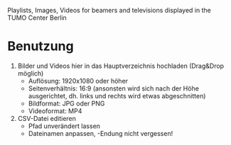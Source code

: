 Playlists, Images, Videos for beamers and televisions displayed in the TUMO Center Berlin

# Benutzung

1. Bilder und Videos hier in das Hauptverzeichnis hochladen (Drag&Drop möglich)
    * Auflösung: 1920x1080 oder höher
    * Seitenverhältnis: 16:9 (ansonsten wird sich nach der Höhe ausgerichtet, dh. links und rechts wird etwas abgeschnitten)
    * Bildformat: JPG oder PNG
    * Videoformat: MP4
1. CSV-Datei editieren
    * Pfad unverändert lassen
    * Dateinamen anpassen, -Endung nicht vergessen!
